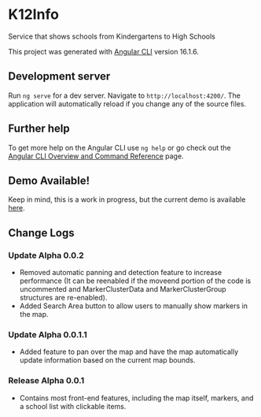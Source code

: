 # K12Info

Service that shows schools from Kindergartens to High Schools

This project was generated with [Angular CLI](https://github.com/angular/angular-cli) version 16.1.6.

## Development server

Run `ng serve` for a dev server. Navigate to `http://localhost:4200/`. The application will automatically reload if you change any of the source files.

## Further help

To get more help on the Angular CLI use `ng help` or go check out the [Angular CLI Overview and Command Reference](https://angular.io/cli) page.

## Demo Available!

Keep in mind, this is a work in progress, but the current demo is available [here](k12info.com).

## Change Logs

### Update Alpha 0.0.2

- Removed automatic panning and detection feature to increase performance (It can be reenabled if the moveend portion of the code is uncommented and MarkerClusterData and MarkerClusterGroup structures are re-enabled).
- Added Search Area button to allow users to manually show markers in the map.

### Update Alpha 0.0.1.1

- Added feature to pan over the map and have the map automatically update information based on the current map bounds.

### Release Alpha 0.0.1

- Contains most front-end features, including the map itself, markers, and a school list with clickable items.

